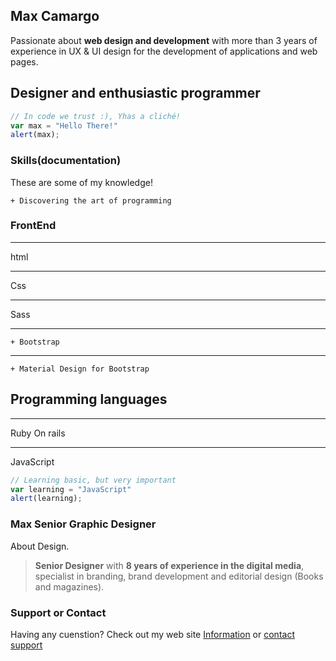 Max Camargo
-------------
Passionate about **web design and development** with more than 3 years of experience in UX & UI design for the development of applications and web pages. 

## Designer and enthusiastic programmer

```javascript
// In code we trust :), Yhas a cliché!
var max = "Hello There!"
alert(max);
```

### Skills(documentation)
These are some of my knowledge!

```
+ Discovering the art of programming
```

### FrontEnd
---

html

---

Css

***

Sass

---

```
+ Bootstrap
```

***
```
+ Material Design for Bootstrap
```

## Programming languages
---

Ruby On rails

---

JavaScript
```javascript
// Learning basic, but very important
var learning = "JavaScript"
alert(learning);
```



### Max Senior Graphic Designer

About Design.
> **Senior Designer** with **8 years of experience in the digital media**, specialist in branding, brand development and editorial design (Books and magazines).
### Support or Contact

Having any cuenstion? Check out my web site [Information]() or [contact support]()
